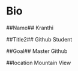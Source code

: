 # Bio

##Name## Kranthi

##Title2## Github Student

##Goal## Master Github

##location Mountain View